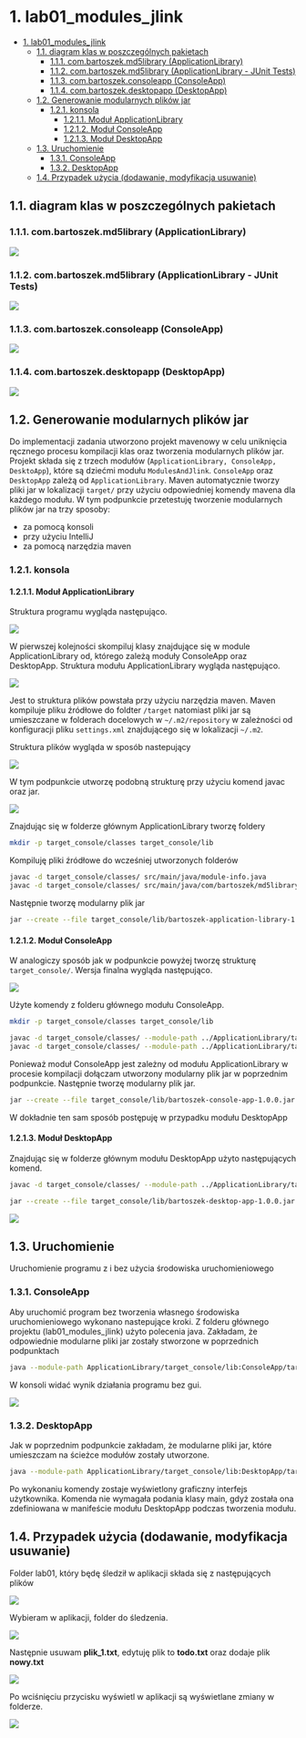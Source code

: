 # 1. lab01_modules_jlink

- [1. lab01_modules_jlink](#1-lab01_modules_jlink)
  - [1.1. diagram klas w poszczególnych pakietach](#11-diagram-klas-w-poszczególnych-pakietach)
    - [1.1.1. com.bartoszek.md5library (ApplicationLibrary)](#111-combartoszekmd5library-applicationlibrary)
    - [1.1.2. com.bartoszek.md5library (ApplicationLibrary - JUnit Tests)](#112-combartoszekmd5library-applicationlibrary---junit-tests)
    - [1.1.3. com.bartoszek.consoleapp (ConsoleApp)](#113-combartoszekconsoleapp-consoleapp)
    - [1.1.4. com.bartoszek.desktopapp (DesktopApp)](#114-combartoszekdesktopapp-desktopapp)
  - [1.2. Generowanie modularnych plików jar](#12-generowanie-modularnych-plików-jar)
    - [1.2.1. konsola](#121-konsola)
      - [1.2.1.1. Moduł ApplicationLibrary](#1211-moduł-applicationlibrary)
      - [1.2.1.2. Moduł ConsoleApp](#1212-moduł-consoleapp)
      - [1.2.1.3. Moduł DesktopApp](#1213-moduł-desktopapp)
  - [1.3. Uruchomienie](#13-uruchomienie)
    - [1.3.1. ConsoleApp](#131-consoleapp)
    - [1.3.2. DesktopApp](#132-desktopapp)
  - [1.4. Przypadek użycia (dodawanie, modyfikacja usuwanie)](#14-przypadek-użycia-dodawanie-modyfikacja-usuwanie)

## 1.1. diagram klas w poszczególnych pakietach

### 1.1.1. com.bartoszek.md5library (ApplicationLibrary)

![](img/readme/2022-03-07-16-42-32.png)

### 1.1.2. com.bartoszek.md5library (ApplicationLibrary - JUnit Tests)

![](img/readme/2022-03-07-16-43-46.png)

### 1.1.3. com.bartoszek.consoleapp (ConsoleApp)

![](img/readme/2022-03-07-16-45-30.png)

### 1.1.4. com.bartoszek.desktopapp (DesktopApp)

![](img/readme/2022-03-07-16-45-05.png)

## 1.2. Generowanie modularnych plików jar

Do implementacji zadania utworzono projekt mavenowy w celu uniknięcia ręcznego procesu kompilacji klas oraz tworzenia modularnych plików jar. Projekt składa się z trzech modułów (```ApplicationLibrary, ConsoleApp, DesktoApp```), które są dziećmi modułu ```ModulesAndJlink```. ```ConsoleApp``` oraz ```DesktopApp``` zależą od ```ApplicationLibrary```. Maven automatycznie tworzy pliki jar w lokalizacji ```target/``` przy użyciu odpowiedniej komendy mavena dla każdego modułu. W tym podpunkcie przetestuję tworzenie modularnych plików jar na trzy sposoby:

- za pomocą konsoli
- przy użyciu IntelliJ
- za pomocą narzędzia maven

### 1.2.1. konsola

#### 1.2.1.1. Moduł ApplicationLibrary

Struktura programu wygląda następująco.

![](img/readme/2022-03-07-20-27-08.png)

W pierwszej kolejności skompiluj klasy znajdujące się w module ApplicationLibrary od, którego zależą moduły ConsoleApp oraz DesktopApp. Struktura modułu ApplicationLibrary wygląda następująco.

![](img/readme/2022-03-07-20-29-43.png)

Jest to struktura plików powstała przy użyciu narzędzia maven. Maven kompiluje pliku źródłowe do foldter ```/target``` natomiast pliki jar są umieszczane w folderach docelowych w ```~/.m2/repository``` w zależności od konfiguracji pliku ```settings.xml``` znajdującego się w lokalizacji ```~/.m2```.

Struktura plików wygląda w sposób nastepujący

![](img/readme/2022-03-07-20-35-27.png)

W tym podpunkcie utworzę podobną strukturę przy użyciu komend javac oraz jar.

![](img/readme/2022-03-07-20-37-55.png)

Znajdując się w folderze głównym ApplicationLibrary tworzę foldery

```bash
mkdir -p target_console/classes target_console/lib
```

Kompiluję pliki źródłowe do wcześniej utworzonych folderów

```bash
javac -d target_console/classes/ src/main/java/module-info.java 
javac -d target_console/classes/ src/main/java/com/bartoszek/md5library/*
```

Następnie tworzę modularny plik jar

```bash
jar --create --file target_console/lib/bartoszek-application-library-1.0.0.jar -C target_console/classes/ .
```

#### 1.2.1.2. Moduł ConsoleApp

W analogiczy sposób jak w podpunkcie powyżej tworzę strukturę ```target_console/```. Wersja finalna wygląda następująco.

![](img/readme/2022-03-07-20-53-04.png)

Użyte komendy z folderu głównego modułu ConsoleApp.

```bash
mkdir -p target_console/classes target_console/lib

javac -d target_console/classes/ --module-path ../ApplicationLibrary/target_console/lib/  src/main/java/module-info.java
javac -d target_console/classes/ --module-path ../ApplicationLibrary/target_console/lib/  src/main/java/com/bartoszek/consoleapp/*
```

Ponieważ moduł ConsoleApp jest zależny od modułu ApplicationLibrary w procesie kompilacji dołączam utworzony modularny plik jar w poprzednim podpunkcie. Następnie tworzę modularny plik jar.

```bash
jar --create --file target_console/lib/bartoszek-console-app-1.0.0.jar -C target_console/classes/ .
```

W dokładnie ten sam sposób postępuję w przypadku modułu DesktopApp

#### 1.2.1.3. Moduł DesktopApp

Znajdując się w folderze głównym modułu DesktopApp użyto następujących komend.

```bash
javac -d target_console/classes/ --module-path ../ApplicationLibrary/target_console/lib/ src/main/java/module-info.java src/main/java/com/bartoszek/desktopapp/*

jar --create --file target_console/lib/bartoszek-desktop-app-1.0.0.jar --main-class com.bartoszek.desktopapp.SystemTest -C target_console/classes/ .
```

![](img/readme/2022-03-07-22-00-42.png)

## 1.3. Uruchomienie

Uruchomienie programu z i bez użycia środowiska uruchomieniowego

### 1.3.1. ConsoleApp

Aby uruchomić program bez tworzenia własnego środowiska uruchomieniowego wykonano nastepujące kroki.
Z folderu głównego projektu (lab01_modules_jlink) użyto polecenia java. Zakładam, że odpowiednie modularne pliki jar zostały stworzone w poprzednich podpunktach

```bash
java --module-path ApplicationLibrary/target_console/lib:ConsoleApp/target_console/lib --module ConsoleApp/com.bartoszek.consoleapp.SystemTest
```

W konsoli widać wynik działania programu bez gui.

![](img/readme/2022-03-07-23-52-42.png)


### 1.3.2. DesktopApp

Jak w poprzednim podpunkcie zakładam, że modularne pliki jar, które umieszczam na ścieżce modułów zostały utworzone.

```bash
java --module-path ApplicationLibrary/target_console/lib:DesktopApp/target_console/lib --module DesktopApp
```

Po wykonaniu komendy zostaje wyświetlony graficzny interfejs użytkownika. Komenda nie wymagała podania klasy main, gdyż została ona zdefiniowana w manifeście modułu DesktopApp podczas tworzenia modułu.

## 1.4. Przypadek użycia (dodawanie, modyfikacja usuwanie)

Folder lab01, który będę śledził w aplikacji składa się z następujących plików

![](img/readme/2022-03-07-16-51-38.png)

Wybieram w aplikacji, folder do śledzenia.

![](img/readme/2022-03-07-16-54-09.png)

Następnie usuwam **plik_1.txt**, edytuję plik to **todo.txt** oraz dodaje plik **nowy.txt**

![](img/readme/2022-03-07-16-57-35.png)

Po wciśnięciu przycisku wyświetl w aplikacji są wyświetlane zmiany w folderze.

![](img/readme/2022-03-07-16-58-44.png)
